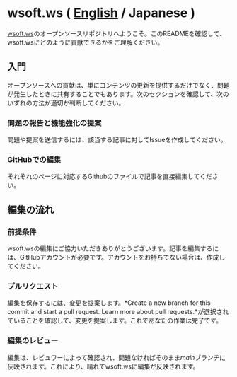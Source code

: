 # wsoft.ws ( [English](README.md) / Japanese )
[wsoft.ws](https://wsoft.ws/)のオープンソースリポジトリへようこそ。このREADMEを確認して、wsoft.wsにどのように貢献できるかをご理解ください。

## 入門
オープンソースへの貢献は、単にコンテンツの更新を提供するだけでなく、問題が発生したときに共有することでもあります。次のセクションを確認して、次のいずれの方法が適切か判断してください。

### 問題の報告と機能強化の提案
問題や提案を送信するには、該当する記事に対してIssueを作成してください。

### GitHubでの編集
それぞれのページに対応するGithubのファイルで記事を直接編集してください。

## 編集の流れ 
### 前提条件
wsoft.wsの編集にご協力いただきありがとうございます。記事を編集するには、GitHubアカウントが必要です。アカウントをお持ちでない場合は、作成してください。
### プルリクエスト
編集を保存するには、変更を提案します。*Create a new branch for this commit and start a pull request. Learn more about pull requests.*が選択されていることを確認して、変更を提案します。これであなたの作業は完了です。
### 編集のレビュー
編集は、レビュワーによって確認され、問題なければそのまま*main*ブランチに反映されます。これにより、晴れてwsoft.wsに編集が反映されます。